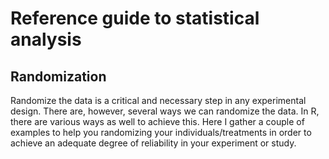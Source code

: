 # Reference guide to statistical analysis
## Randomization

Randomize the data is a critical and necessary step in any experimental design. There are, however, several ways we can randomize the data. In R, there are various ways as well to achieve this. Here I gather a couple of examples to help you randomizing your individuals/treatments in order to achieve an adequate degree of reliability in your experiment or study.
